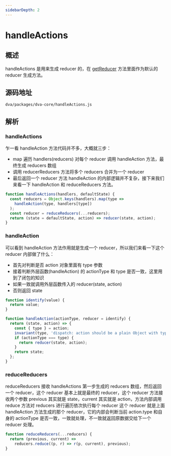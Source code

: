 ```yaml
---
sidebarDepth: 2
---
```

# handleActions
## 概述
handleActions 是用来生成 reducer 的，在 [getReducer](./getReducer.md) 方法里面作为默认的 reducer 生成方法。
## 源码地址
`dva/packages/dva-core/handleActions.js`
## 解析
### handleActions
乍一看 handleAction 方法代码并不多，大概就三步：
- map 遍历 handlers(reducers) 对每个 reducer 调用 handleAction 方法，最终生成 reducers 数组
- 调用 reducerReducers 方法将多个 reducers 合并为一个 reducer
- 最后返回一个 reducer 方法
handleAction 的内部逻辑并不复杂，接下来我们来看一下 handleAction 和 reduceReducers 方法。
```javascript
function handleActions(handlers, defaultState) {
  const reducers = Object.keys(handlers).map(type =>
    handleAction(type, handlers[type])
  );
  const reducer = reduceReducers(...reducers);
  return (state = defaultState, action) => reducer(state, action);
}
```
### handleAction
可以看到 handleAction 方法作用就是生成一个 reducer，所以我们来看一下这个 reducer 内部做了什么：
- 首先对判断是否 action 对象里面有 type 参数
- 接着判断外层函数(handleAction) 的 actionType 和 type 是否一致，这里用到了闭包的知识
- 如果一致就调用外层函数传入的 reducer(state, action)
- 否则返回 state 
```javascript
function identify(value) {
  return value;
}

function handleAction(actionType, reducer = identify) {
  return (state, action) => {
    const { type } = action;
    invariant(type, 'dispatch: action should be a plain Object with type');
    if (actionType === type) {
      return reducer(state, action);
    }
    return state;
  };
}
```
### reduceReducers
reduceReducers 接收 handleActions 第一步生成的 reducers 数组，然后返回一个 reducer，这个 reducer 基本上就是最终的 reducer，这个 reducer 方法接收两个参数 previous 其实就是 state，current 其实就是 action，方法内部调用 reduce 方法对 reducers 进行遍历依次执行每个 reducer 这个 reducer 就是上面 handleAction 方法生成的那个 reducer，它的内部会判断当前 action.type 和自身的 actionType 是否一致，一致就处理，不一致就返回原数据交给下一个 reducer 处理。
```javascript
function reduceReducers(...reducers) {
  return (previous, current) =>
    reducers.reduce((p, r) => r(p, current), previous);
}
```
